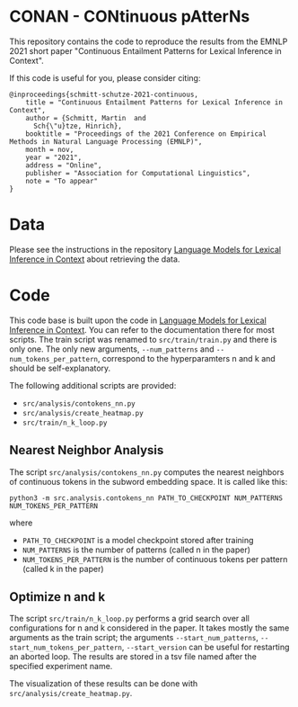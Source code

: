 # CONAN - CONtinuous pAtterNs
This repository contains the code to reproduce the results from the EMNLP 2021 short paper "Continuous Entailment Patterns for Lexical Inference in Context".

If this code is useful for you, please consider citing:
```
@inproceedings{schmitt-schutze-2021-continuous,
    title = "Continuous Entailment Patterns for Lexical Inference in Context",
    author = {Schmitt, Martin  and
      Sch{\"u}tze, Hinrich},
    booktitle = "Proceedings of the 2021 Conference on Empirical Methods in Natural Language Processing (EMNLP)",
    month = nov,
    year = "2021",
    address = "Online",
    publisher = "Association for Computational Linguistics",
	note = "To appear"
}
```

# Data
Please see the instructions in the repository [Language Models for Lexical Inference in Context](https://github.com/mnschmit/lm-lexical-inference) about retrieving the data.

# Code
This code base is built upon the code in [Language Models for Lexical Inference in Context](https://github.com/mnschmit/lm-lexical-inference).
You can refer to the documentation there for most scripts.
The train script was renamed to `src/train/train.py` and there is only one. The only new arguments, `--num_patterns` and `--num_tokens_per_pattern`, correspond to the hyperparamters n and k and should be self-explanatory.

The following additional scripts are provided:

- `src/analysis/contokens_nn.py`
- `src/analysis/create_heatmap.py`
- `src/train/n_k_loop.py`

## Nearest Neighbor Analysis
The script `src/analysis/contokens_nn.py` computes the nearest neighbors of continuous tokens in the subword embedding space.
It is called like this:
```
python3 -m src.analysis.contokens_nn PATH_TO_CHECKPOINT NUM_PATTERNS NUM_TOKENS_PER_PATTERN
```
where
- `PATH_TO_CHECKPOINT` is a model checkpoint stored after training
- `NUM_PATTERNS` is the number of patterns (called n in the paper)
- `NUM_TOKENS_PER_PATTERN` is the number of continuous tokens per pattern (called k in the paper)

## Optimize n and k
The script `src/train/n_k_loop.py` performs a grid search over all configurations for n and k considered in the paper.
It takes mostly the same arguments as the train script; the arguments `--start_num_patterns`, `--start_num_tokens_per_pattern`, `--start_version` can be useful for restarting an aborted loop.
The results are stored in a tsv file named after the specified experiment name.

The visualization of these results can be done with `src/analysis/create_heatmap.py`.
